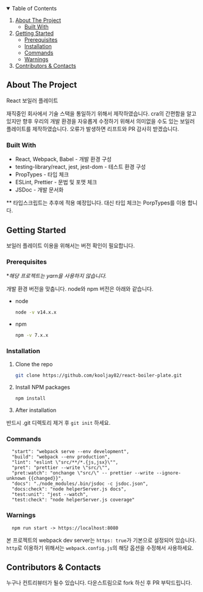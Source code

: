 <!-- TABLE OF CONTENTS -->
<details open="open">
  <summary>Table of Contents</summary>
  <ol>
    <li>
      <a href="#about-the-project">About The Project</a>
      <ul>
        <li><a href="#built-with">Built With</a></li>
      </ul>
    </li>
    <li>
      <a href="#getting-started">Getting Started</a>
      <ul>
        <li><a href="#prerequisites">Prerequisites</a></li>
        <li><a href="#installation">Installation</a></li>
        <li><a href="#commands">Commands</a></li>
        <li><a href="#installation">Warnings</a></li>
      </ul>
    </li>
    <li><a href="#contributing">Contributors & Contacts</a></li>
  
  </ol>
</details>

<!-- ABOUT THE PROJECT -->

## About The Project

React 보일러 플레이트

재직중인 회사에서 기술 스택을 통일하기 위해서 제작하였습니다. cra의 간편함을 알고 있지만 향후 우리의 개발 환경을 자유롭게 수정하기 위해서 의미없을 수도 있는 보일러 플레이트를 제작하였습니다. 오류가 발생하면 리프트와 PR 감사히 받겠습니다.

### Built With

- React, Webpack, Babel - 개발 환경 구성
- testing-library/react, jest, jest-dom - 테스트 환경 구성
- PropTypes - 타입 체크
- ESLint, Prettier - 문법 및 포맷 체크
- JSDoc - 개발 문서화

** 타입스크립트는 추후에 적용 예정입니다. 대신 타입 체크는 PorpTypes를 이용 합니다.

<!-- GETTING STARTED -->

## Getting Started

보일러 플레이트 이용을 위해서는 버전 확인이 필요합니다.

### Prerequisites

\*_해당 프로젝트는 yarn을 사용하지 않습니다._

개발 환경 버전을 맞춥니다. node와 npm 버전은 아래와 같습니다.

- node

  ```sh
  node -v v14.x.x
  ```

- npm
  ```sh
  npm -v 7.x.x
  ```

### Installation

1. Clone the repo
   ```sh
   git clone https://github.com/kooljay82/react-boiler-plate.git
   ```
2. Install NPM packages
   ```sh
   npm install
   ```
3. After installation

반드시 .git 디렉토리 제거 후 `git init` 하세요.

<!-- COMMANDS -->

### Commands

```
  "start": "webpack serve --env development",
  "build": "webpack --env production",
  "lint": "eslint \"src/**/*.{js,jsx}\"",
  "pret": "prettier --write \"src/\"",
  "pret:watch": "onchange \"src/\" -- prettier --write --ignore-unknown {{changed}}",
  "docs": "./node_modules/.bin/jsdoc -c jsdoc.json",
  "docs:check": "node helperServer.js docs",
  "test:unit": "jest --watch",
  "test:check": "node helperServer.js coverage"
```

<!-- WARNINGS -->

### Warnings

```
  npm run start -> https://localhost:8080
```

본 프로젝트의 webpack dev server는 `https: true`가 기본으로 설정되어 있습니다. `http`로 이용하기 위해서는 `webpack.config.js`의 해당 옵션을 수정해서 사용하세요.

<!-- CONTRIBUTING -->

## Contributors & Contacts

누구나 컨트리뷰터가 될수 있습니다. 다운스트림으로 fork 하신 후 PR 부탁드립니다.
